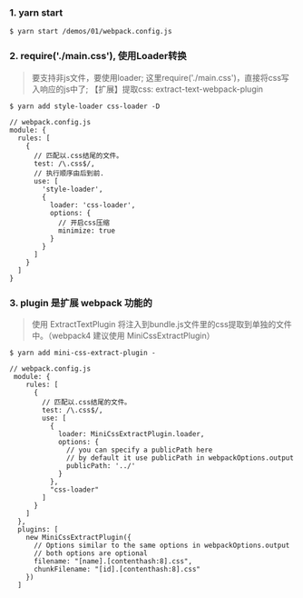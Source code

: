 ### 1. yarn start 
```
$ yarn start /demos/01/webpack.config.js
```
### 2. require('./main.css'), 使用Loader转换
> 要支持非js文件，要使用loader;
> 这里require('./main.css')，直接将css写入响应的js中了;
> 【扩展】提取css: extract-text-webpack-plugin
```
$ yarn add style-loader css-loader -D

// webpack.config.js
module: {
  rules: [
    {
      // 匹配以.css结尾的文件。
      test: /\.css$/,
      // 执行顺序由后到前.
      use: [
        'style-loader',
        {
          loader: 'css-loader',
          options: {
            // 开启css压缩
            minimize: true
          }
        }
      ]
    }
  ]
}
```
### 3. plugin 是扩展 webpack 功能的
> 使用 ExtractTextPlugin 将注入到bundle.js文件里的css提取到单独的文件中。（webpack4 建议使用 MiniCssExtractPlugin）
```
$ yarn add mini-css-extract-plugin -

// webpack.config.js
 module: {
    rules: [
      {
        // 匹配以.css结尾的文件。
        test: /\.css$/,
        use: [
          {
            loader: MiniCssExtractPlugin.loader,
            options: {
              // you can specify a publicPath here
              // by default it use publicPath in webpackOptions.output
              publicPath: '../'
            }
          },
          "css-loader"
        ]
      }
    ]
  },
  plugins: [
    new MiniCssExtractPlugin({
      // Options similar to the same options in webpackOptions.output
      // both options are optional
      filename: "[name].[contenthash:8].css",
      chunkFilename: "[id].[contenthash:8].css"
    })
  ]
```
